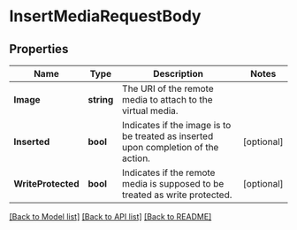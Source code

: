 # InsertMediaRequestBody

## Properties
Name | Type | Description | Notes
------------ | ------------- | ------------- | -------------
**Image** | **string** | The URI of the remote media to attach to the virtual media. | 
**Inserted** | **bool** | Indicates if the image is to be treated as inserted upon completion of the action. | [optional] 
**WriteProtected** | **bool** | Indicates if the remote media is supposed to be treated as write protected. | [optional] 

[[Back to Model list]](../README.md#documentation-for-models) [[Back to API list]](../README.md#documentation-for-api-endpoints) [[Back to README]](../README.md)


